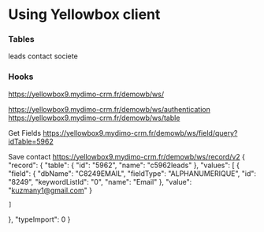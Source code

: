# Using Yellowbox client

### Tables

leads
contact
societe

### Hooks

https://yellowbox9.mydimo-crm.fr/demowb/ws/

https://yellowbox9.mydimo-crm.fr/demowb/ws/authentication
https://yellowbox9.mydimo-crm.fr/demowb/ws/table

Get Fields
https://yellowbox9.mydimo-crm.fr/demowb/ws/field/query?idTable=5962

Save contact
https://yellowbox9.mydimo-crm.fr/demowb/ws/record/v2
{
  "record": {
    "table": {
      "id": "5962",
      "name": "c5962leads"
    },
    "values": [
      {
        "field": {
        "dbName": "C8249EMAIL",
        "fieldType": "ALPHANUMERIQUE",
        "id": "8249",
        "keywordListId": "0",
        "name": "Email"
        },
        "value": "kuzmany1@gmail.com"
      }
       
    ]
  },
  "typeImport": 0
}